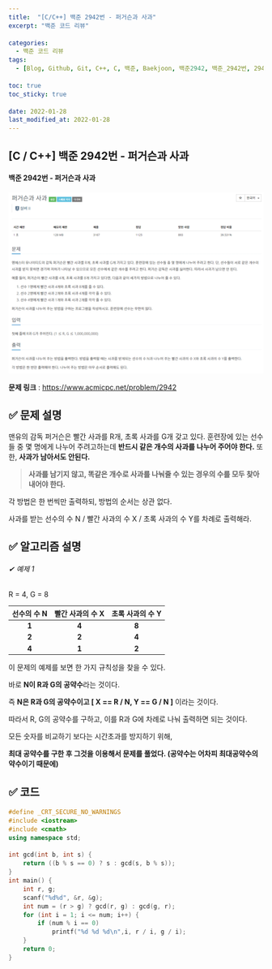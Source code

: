 ```yaml
---
title:  "[C/C++] 백준 2942번 - 퍼거슨과 사과"
excerpt: "백준 코드 리뷰"

categories:
  - 백준 코드 리뷰
tags:
  - [Blog, Github, Git, C++, C, 백준, Baekjoon, 백준2942, 백준_2942번, 2942번, c++_2942, 2942_c++, 퍼거슨, 퍼거슨과 사과c++, 2942 c++ 시간초과]

toc: true
toc_sticky: true

date: 2022-01-28
last_modified_at: 2022-01-28
---
```


## [C / C++] 백준 2942번 - 퍼거슨과 사과

#### 백준 2942번 - 퍼거슨과 사과

![2942](../images/2022-01-28-2942-posting/2942-16433575833381.png)



**문제 링크** : <https://www.acmicpc.net/problem/2942>



## ✅ 문제 설명

맨유의 감독 퍼거슨은 빨간 사과를 R개, 초록 사과를 G개 갖고 있다. 훈련장에 있는 선수들 중 몇 명에게 나누어 주려고하는데 **반드시 같은 개수의 사과를 나누어 주어야 한다.** 또한, **사과가 남아서도 안된다.**

> **사과를 남기지 않고, 똑같은 개수로 사과를 나눠줄 수 있는 경우의  수를 모두 찾아내어야 한다.**

각 방법은 한 번씩만 출력하되, 방법의 순서는 상관 없다.

사과를 받는 선수의 수 N / 빨간 사과의 수 X / 초록 사과의 수 Y를 차례로 출력해라.



## ✅ 알고리즘 설명

###### ✔ 예제 1

R = 4, G = 8

| **선수의 수 N** | **빨간 사과의 수 X** | **초록 사과의 수 Y** |
| :-------------: | :------------------: | :------------------: |
|      **1**      |        **4**         |        **8**         |
|      **2**      |        **2**         |        **4**         |
|      **4**      |        **1**         |        **2**         |

이 문제의 예제를 보면 한 가지 규칙성을 찾을 수 있다.

바로 **N이 R과 G의 공약수**라는 것이다. 

즉 **N은 R과 G의 공약수이고 [ X == R / N, Y == G / N ]** 이라는 것이다.

따라서 R, G의 공약수를 구하고, 이를 R과 G에 차례로 나눠 출력하면 되는 것이다.

모든 숫자를 비교하기 보다는 시간초과를 방지하기 위해, 

**최대 공약수를 구한 후 그것을 이용해서 문제를 풀었다. (공약수는 어차피 최대공약수의 약수이기 때문에)** 





## ✅ 코드

```c++
#define _CRT_SECURE_NO_WARNINGS
#include <iostream>
#include <cmath>
using namespace std;

int gcd(int b, int s) {
	return ((b % s == 0) ? s : gcd(s, b % s));
}
int main() {
	int r, g;
	scanf("%d%d", &r, &g);
	int num = (r > g) ? gcd(r, g) : gcd(g, r);
	for (int i = 1; i <= num; i++) {
		if (num % i == 0)
			printf("%d %d %d\n",i, r / i, g / i);
	}
	return 0;
}
```
